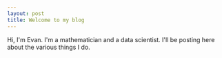 ```yaml
---
layout: post
title: Welcome to my blog
---
```


Hi, I'm Evan. I'm a mathematician and a data scientist. I'll be posting here about the various things I do.
